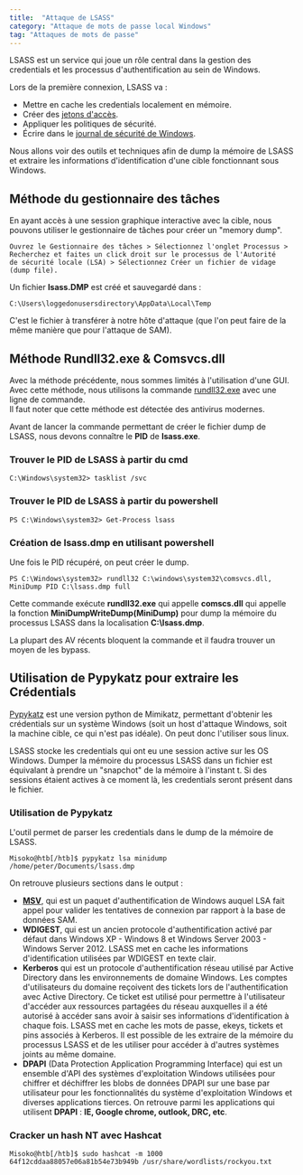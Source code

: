 ```yaml
---
title:  "Attaque de LSASS"
category: "Attaque de mots de passe local Windows"
tag: "Attaques de mots de passe"
---
```

LSASS est un service qui joue un rôle central dans la gestion des credentials et les processus d'authentification au sein de Windows.

Lors de la première connexion, LSASS va :

- Mettre en cache les credentials localement en mémoire.
- Créer des [jetons d'accès](https://learn.microsoft.com/en-us/windows/win32/secauthz/access-tokens).
- Appliquer les politiques de sécurité.
- Écrire dans le [journal de sécurité de Windows](https://learn.microsoft.com/en-us/windows/win32/eventlog/event-logging-security).

Nous allons voir des outils et techniques afin de dump la mémoire de LSASS et extraire les informations d'identification d'une cible fonctionnant sous Windows.

## Méthode du gestionnaire des tâches
En ayant accès à une session graphique interactive avec la cible, nous pouvons utiliser le gestionnaire de tâches pour créer un "memory dump".

```console
Ouvrez le Gestionnaire des tâches > Sélectionnez l'onglet Processus > 
Recherchez et faites un click droit sur le processus de l'Autorité 
de sécurité locale (LSA) > Sélectionnez Créer un fichier de vidage (dump file).
```

Un fichier **lsass.DMP** est créé et sauvegardé dans :

```console
C:\Users\loggedonusersdirectory\AppData\Local\Temp
```

C'est le fichier à transférer à notre hôte d'attaque (que l'on peut faire de la même manière que pour l'attaque de SAM).

## Méthode Rundll32.exe & Comsvcs.dll 

Avec la méthode précédente, nous sommes limités à l'utilisation d'une GUI.\
Avec cette méthode, nous utilisons la commande [rundll32.exe](https://learn.microsoft.com/en-us/windows-server/administration/windows-commands/rundll32) avec une ligne de commande.\
Il faut noter que cette méthode est détectée des antivirus modernes.

Avant de lancer la commande permettant de créer le fichier dump de LSASS, nous devons connaître le **PID** de **lsass.exe**.

### Trouver le PID de LSASS à partir du cmd
```console
C:\Windows\system32> tasklist /svc
```
### Trouver le PID de LSASS à partir du powershell
```console
PS C:\Windows\system32> Get-Process lsass
```

### Création de lsass.dmp en utilisant powershell
Une fois le PID récupéré, on peut créer le dump.
```console
PS C:\Windows\system32> rundll32 C:\windows\system32\comsvcs.dll, MiniDump PID C:\lsass.dmp full
```
Cette commande exécute **rundll32.exe** qui appelle **comscs.dll** qui appelle la fonction **MiniDumpWriteDump(MiniDump)** pour dump la mémoire du processus LSASS dans la localisation **C:\lsass.dmp**.

La plupart des AV récents bloquent la commande et il faudra trouver un moyen de les bypass.


## Utilisation de Pypykatz pour extraire les Crédentials
[Pypykatz](https://github.com/skelsec/pypykatz) est une version python de Mimikatz, permettant d'obtenir les crédentials sur un système Windows (soit un host d'attaque Windows, soit la machine cible, ce qui n'est pas idéale). On peut donc l'utiliser sous linux.

LSASS stocke les credentials qui ont eu une session active sur les OS Windows. Dumper la mémoire du processus LSASS dans un fichier est équivalant à prendre un "snapchot" de la mémoire à l'instant t.
Si des sessions étaient actives à ce moment là, les credentials seront présent dans le fichier.

### Utilisation de Pypykatz
L'outil permet de parser les credentials dans le dump de la mémoire de LSASS. 
```console
Misoko@htb[/htb]$ pypykatz lsa minidump /home/peter/Documents/lsass.dmp 
```
On retrouve plusieurs sections dans le output :
- **[MSV](https://learn.microsoft.com/en-us/windows/win32/secauthn/msv1-0-authentication-package)**, qui est un paquet d'authentification de Windows auquel LSA fait appel pour valider les tentatives de connexion par rapport à la base de données SAM.
- **WDIGEST**, qui est un ancien protocole d'authentification activé par défaut dans Windows XP - Windows 8 et Windows Server 2003 - Windows Server 2012. LSASS met en cache les informations d'identification utilisées par WDIGEST en texte clair.
- **Kerberos** qui est un protocole d'authentification réseau utilisé par Active Directory dans les environnements de domaine Windows. Les comptes d'utilisateurs du domaine reçoivent des tickets lors de l'authentification avec Active Directory. Ce ticket est utilisé pour permettre à l'utilisateur d'accéder aux ressources partagées du réseau auxquelles il a été autorisé à accéder sans avoir à saisir ses informations d'identification à chaque fois. LSASS met en cache les mots de passe, ekeys, tickets et pins associés à Kerberos. Il est possible de les extraire de la mémoire du processus LSASS et de les utiliser pour accéder à d'autres systèmes joints au même domaine.
- **DPAPI** (Data Protection Application Programming Interface) qui est un ensemble d'API des systèmes d'exploitation Windows utilisées pour chiffrer et déchiffrer les blobs de données DPAPI sur une base par utilisateur pour les fonctionnalités du système d'exploitation Windows et diverses applications tierces. On retrouve parmi les applications qui utilisent **DPAPI** : **IE, Google chrome, outlook, DRC, etc**.

### Cracker un hash NT avec Hashcat
```console
Misoko@htb[/htb]$ sudo hashcat -m 1000 64f12cddaa88057e06a81b54e73b949b /usr/share/wordlists/rockyou.txt
```
